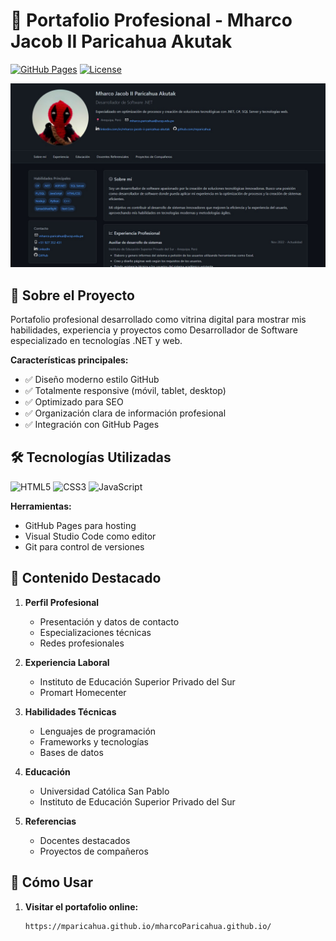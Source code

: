 # 🚀 Portafolio Profesional - Mharco Jacob II Paricahua Akutak

[![GitHub Pages](https://img.shields.io/badge/GitHub%20Pages-Live-blue?style=flat-square&logo=github)](https://tusuario.github.io)
[![License](https://img.shields.io/badge/License-MIT-green?style=flat-square)](LICENSE)

<p align="center">
  <img src="assets/images/preview.jpg" alt="Preview del Portafolio" width="600">
</p>

## 🌟 Sobre el Proyecto

Portafolio profesional desarrollado como vitrina digital para mostrar mis habilidades, experiencia y proyectos como Desarrollador de Software especializado en tecnologías .NET y web.

**Características principales:**
- ✅ Diseño moderno estilo GitHub
- ✅ Totalmente responsive (móvil, tablet, desktop)
- ✅ Optimizado para SEO
- ✅ Organización clara de información profesional
- ✅ Integración con GitHub Pages

## 🛠 Tecnologías Utilizadas

![HTML5](https://img.shields.io/badge/HTML5-E34F26?style=for-the-badge&logo=html5&logoColor=white)
![CSS3](https://img.shields.io/badge/CSS3-1572B6?style=for-the-badge&logo=css3&logoColor=white)
![JavaScript](https://img.shields.io/badge/JavaScript-F7DF1E?style=for-the-badge&logo=javascript&logoColor=black)

**Herramientas:**
- GitHub Pages para hosting
- Visual Studio Code como editor
- Git para control de versiones

## 📌 Contenido Destacado

1. **Perfil Profesional**
   - Presentación y datos de contacto
   - Especializaciones técnicas
   - Redes profesionales

2. **Experiencia Laboral**
   - Instituto de Educación Superior Privado del Sur
   - Promart Homecenter

3. **Habilidades Técnicas**
   - Lenguajes de programación
   - Frameworks y tecnologías
   - Bases de datos

4. **Educación**
   - Universidad Católica San Pablo
   - Instituto de Educación Superior Privado del Sur

5. **Referencias**
   - Docentes destacados
   - Proyectos de compañeros

## 🚀 Cómo Usar

1. **Visitar el portafolio online:**
   ```bash
   https://mparicahua.github.io/mharcoParicahua.github.io/

